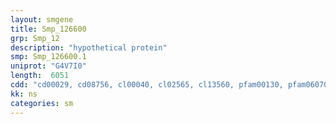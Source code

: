 ```yaml
---
layout: smgene
title: Smp_126600
grp: Smp_12
description: "hypothetical protein"
smp: Smp_126600.1
uniprot: "G4V7I0"
length:  6051
cdd: "cd00029, cd08756, cl00040, cl02565, cl13560, pfam00130, pfam06070, pfam09128, pfam12139, smart00109"
kk: ns
categories: sm
---
```

